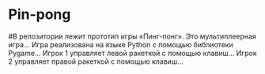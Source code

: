# Pin-pong
#В репозитории лежит прототип игры «Пинг-понг». Это мультиплеерная игра… Игра реализована на языке Python c помощью библиотеки Pygame… Игрок 1 управляет левой ракеткой с помощью клавиш… Игрок 2 управляет правой ракеткой с помощью клавиш…
